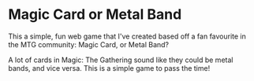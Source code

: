 # Magic Card or Metal Band

This a simple, fun web game that I've created based off a fan favourite in the MTG community: Magic Card, or Metal Band?

A lot of cards in Magic: The Gathering sound like they could be metal bands, and vice versa. This is a simple game to pass the time!
